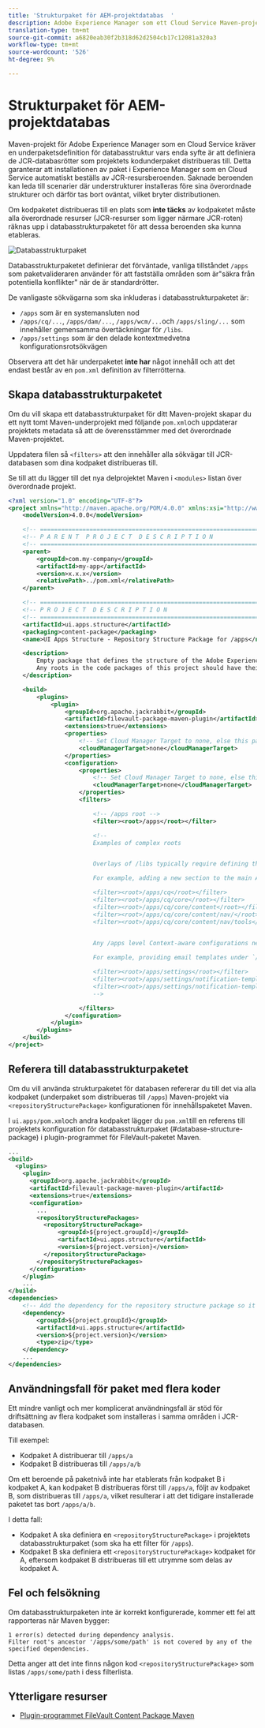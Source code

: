 ```yaml
---
title: 'Strukturpaket för AEM-projektdatabas  '
description: Adobe Experience Manager som ett Cloud Service Maven-projekt kräver en definition av underpaketet Databasstruktur vars enda syfte är att definiera de JCR-databasrötter som projektets Code-underpaket distribueras till.
translation-type: tm+mt
source-git-commit: a6820eab30f2b318d62d2504cb17c12081a320a3
workflow-type: tm+mt
source-wordcount: '526'
ht-degree: 9%

---
```



# Strukturpaket för AEM-projektdatabas

Maven-projekt för Adobe Experience Manager som en Cloud Service kräver en underpaketsdefinition för databasstruktur vars enda syfte är att definiera de JCR-databasrötter som projektets kodunderpaket distribueras till. Detta garanterar att installationen av paket i Experience Manager som en Cloud Service automatiskt beställs av JCR-resursberoenden. Saknade beroenden kan leda till scenarier där understrukturer installeras före sina överordnade strukturer och därför tas bort oväntat, vilket bryter distributionen.

Om kodpaketet distribueras till en plats som **inte täcks** av kodpaketet måste alla överordnade resurser (JCR-resurser som ligger närmare JCR-roten) räknas upp i databasstrukturpaketet för att dessa beroenden ska kunna etableras.

![Databasstrukturpaket](./assets/repository-structure-packages.png)

Databasstrukturpaketet definierar det förväntade, vanliga tillståndet `/apps` som paketvalideraren använder för att fastställa områden som är&quot;säkra från potentiella konflikter&quot; när de är standardrötter.

De vanligaste sökvägarna som ska inkluderas i databasstrukturpaketet är:

+ `/apps` som är en systemansluten nod
+ `/apps/cq/...`, `/apps/dam/...`, `/apps/wcm/...`och `/apps/sling/...` som innehåller gemensamma övertäckningar för `/libs`.
+ `/apps/settings` som är den delade kontextmedvetna konfigurationsrotsökvägen

Observera att det här underpaketet **inte har** något innehåll och att det endast består av en `pom.xml` definition av filterrötterna.

## Skapa databasstrukturpaketet

Om du vill skapa ett databasstrukturpaket för ditt Maven-projekt skapar du ett nytt tomt Maven-underprojekt med följande `pom.xml`och uppdaterar projektets metadata så att de överensstämmer med det överordnade Maven-projektet.

Uppdatera filen så `<filters>` att den innehåller alla sökvägar till JCR-databasen som dina kodpaket distribueras till.

Se till att du lägger till det nya delprojektet Maven i `<modules>` listan över överordnade projekt.

```xml
<?xml version="1.0" encoding="UTF-8"?>
<project xmlns="http://maven.apache.org/POM/4.0.0" xmlns:xsi="http://www.w3.org/2001/XMLSchema-instance" xsi:schemaLocation="http://maven.apache.org/POM/4.0.0 http://maven.apache.org/maven-v4_0_0.xsd">
    <modelVersion>4.0.0</modelVersion>

    <!-- ====================================================================== -->
    <!-- P A R E N T  P R O J E C T  D E S C R I P T I O N                      -->
    <!-- ====================================================================== -->
    <parent>
        <groupId>com.my-company</groupId>
        <artifactId>my-app</artifactId>
        <version>x.x.x</version>
        <relativePath>../pom.xml</relativePath>
    </parent>

    <!-- ====================================================================== -->
    <!-- P R O J E C T  D E S C R I P T I O N                                   -->
    <!-- ====================================================================== -->
    <artifactId>ui.apps.structure</artifactId>
    <packaging>content-package</packaging>
    <name>UI Apps Structure - Repository Structure Package for /apps</name>

    <description>
        Empty package that defines the structure of the Adobe Experience Manager repository the code packages in this project deploy into.
        Any roots in the code packages of this project should have their parent enumerated in the filters list below.
    </description>

    <build>
        <plugins>
            <plugin>
                <groupId>org.apache.jackrabbit</groupId>
                <artifactId>filevault-package-maven-plugin</artifactId>
                <extensions>true</extensions>
                <properties>
                    <!-- Set Cloud Manager Target to none, else this package will be deployed and remove all defined filter roots -->
                    <cloudManagerTarget>none</cloudManagerTarget>
                </properties>
                <configuration>
                    <properties>
                        <!-- Set Cloud Manager Target to none, else this package will be deployed and remove all defined filter roots -->
                        <cloudManagerTarget>none</cloudManagerTarget>
                    </properties>
                    <filters>

                        <!-- /apps root -->
                        <filter><root>/apps</root></filter>

                        <!--
                        Examples of complex roots


                        Overlays of /libs typically require defining the overlayed structure, at each level here.

                        For example, adding a new section to the main AEM Tools navigation, necessitates the following rules:

                        <filter><root>/apps/cq</root></filter>
                        <filter><root>/apps/cq/core</root></filter>
                        <filter><root>/apps/cq/core/content</root></filter>
                        <filter><root>/apps/cq/core/content/nav/</root></filter>
                        <filter><root>/apps/cq/core/content/nav/tools</root></filter>


                        Any /apps level Context-aware configurations need to enumerated here. 
                        
                        For example, providing email templates under `/apps/settings/notification-templates/com.day.cq.replication` necessitates the following rules:

                        <filter><root>/apps/settings</root></filter>
                        <filter><root>/apps/settings/notification-templates</root></filter>
                        <filter><root>/apps/settings/notification-templates/com.day.cq.replication</root></filter>
                        -->

                    </filters>
                </configuration>
            </plugin>
        </plugins>
    </build>
</project>
```

## Referera till databasstrukturpaketet

Om du vill använda strukturpaketet för databasen refererar du till det via alla kodpaket (underpaket som distribueras till `/apps`) Maven-projekt via `<repositoryStructurePackage>` konfigurationen för innehållspaketet Maven.

I `ui.apps/pom.xml`och andra kodpaket lägger du `pom.xml`till en referens till projektets konfiguration för databasstrukturpaket (#database-structure-package) i plugin-programmet för FileVault-paketet Maven.

```xml
...
<build>
  <plugins>
    <plugin>
      <groupId>org.apache.jackrabbit</groupId>
      <artifactId>filevault-package-maven-plugin</artifactId>
      <extensions>true</extensions>
      <configuration>
        ...
        <repositoryStructurePackages>
          <repositoryStructurePackage>
              <groupId>${project.groupId}</groupId>
              <artifactId>ui.apps.structure</artifactId>
              <version>${project.version}</version>
          </repositoryStructurePackage>
        </repositoryStructurePackages>
      </configuration>
    </plugin>
    ...
</build>
<dependencies>
    <!-- Add the dependency for the repository structure package so it resolves -->
    <dependency>
        <groupId>${project.groupId}</groupId>
        <artifactId>ui.apps.structure</artifactId>
        <version>${project.version}</version>
        <type>zip</type>
    </dependency>
    ...
</dependencies>
```

## Användningsfall för paket med flera koder

Ett mindre vanligt och mer komplicerat användningsfall är stöd för driftsättning av flera kodpaket som installeras i samma områden i JCR-databasen.

Till exempel:

+ Kodpaket A distribuerar till `/apps/a`
+ Kodpaket B distribueras till `/apps/a/b`

Om ett beroende på paketnivå inte har etablerats från kodpaket B i kodpaket A, kan kodpaket B distribueras först till `/apps/a`, följt av kodpaket B, som distribueras till `/apps/a`, vilket resulterar i att det tidigare installerade paketet tas bort `/apps/a/b`.

I detta fall:

+ Kodpaket A ska definiera en `<repositoryStructurePackage>` i projektets databasstrukturpaket (som ska ha ett filter för `/apps`).
+ Kodpaket B ska definiera ett `<repositoryStructurePackage>` kodpaket för A, eftersom kodpaket B distribueras till ett utrymme som delas av kodpaket A.

## Fel och felsökning

Om databasstrukturpaketen inte är korrekt konfigurerade, kommer ett fel att rapporteras när Maven bygger:

```
1 error(s) detected during dependency analysis.
Filter root's ancestor '/apps/some/path' is not covered by any of the specified dependencies.
```

Detta anger att det inte finns någon kod `<repositoryStructurePackage>` som listas `/apps/some/path` i dess filterlista.

## Ytterligare resurser

+ [Plugin-programmet FileVault Content Package Maven](http://jackrabbit.apache.org/filevault-package-maven-plugin/)
